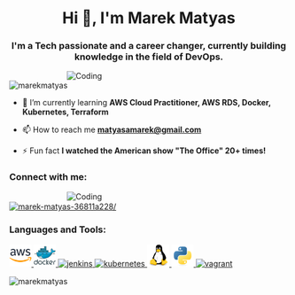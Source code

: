 <h1 align="center">Hi 👋, I'm Marek Matyas</h1>
<h3 align="center">I'm a Tech passionate and a career changer, currently building knowledge in the field of DevOps.</h3>

<img align="right" alt="Coding" width="400" src="https://miro.medium.com/v2/resize:fit:720/1*mqv03KrlG5LK2XU1uV4LJg.gif">

<p align="left"> <img src="https://komarev.com/ghpvc/?username=marekmatyas&label=Profile%20views&color=0e75b6&style=flat" alt="marekmatyas" /> </p>

- 🌱 I’m currently learning **AWS Cloud Practitioner, AWS RDS, Docker, Kubernetes, Terraform**

- 📫 How to reach me **matyasamarek@gmail.com**

- ⚡ Fun fact **I watched the American show "The Office" 20+ times!**

<h3 align="left">Connect with me:</h3>

<img align="right" alt="Coding" width="400" src="https://media1.giphy.com/media/qgQUggAC3Pfv687qPC/giphy.gif?cid=ecf05e47choi3z4due1frch7m0xpbjxegkuz4i419zv3qtwn&rid=giphy.gif&ct=g">


<p align="left">
<a href="https://linkedin.com/in/marek-matyas-36811a228/" target="blank"><img align="center" src="https://raw.githubusercontent.com/rahuldkjain/github-profile-readme-generator/master/src/images/icons/Social/linked-in-alt.svg" alt="marek-matyas-36811a228/" height="30" width="40" /></a>
</p>

<h3 align="left">Languages and Tools:</h3>
<p align="left"> <a href="https://aws.amazon.com" target="_blank" rel="noreferrer"> <img src="https://raw.githubusercontent.com/devicons/devicon/master/icons/amazonwebservices/amazonwebservices-original-wordmark.svg" alt="aws" width="40" height="40"/> </a> <a href="https://www.docker.com/" target="_blank" rel="noreferrer"> <img src="https://raw.githubusercontent.com/devicons/devicon/master/icons/docker/docker-original-wordmark.svg" alt="docker" width="40" height="40"/> </a> <a href="https://www.jenkins.io" target="_blank" rel="noreferrer"> <img src="https://www.vectorlogo.zone/logos/jenkins/jenkins-icon.svg" alt="jenkins" width="40" height="40"/> </a> <a href="https://kubernetes.io" target="_blank" rel="noreferrer"> <img src="https://www.vectorlogo.zone/logos/kubernetes/kubernetes-icon.svg" alt="kubernetes" width="40" height="40"/> </a> <a href="https://www.linux.org/" target="_blank" rel="noreferrer"> <img src="https://raw.githubusercontent.com/devicons/devicon/master/icons/linux/linux-original.svg" alt="linux" width="40" height="40"/> </a> <a href="https://www.python.org" target="_blank" rel="noreferrer"> <img src="https://raw.githubusercontent.com/devicons/devicon/master/icons/python/python-original.svg" alt="python" width="40" height="40"/> </a> <a href="https://www.vagrantup.com/" target="_blank" rel="noreferrer"> <img src="https://www.vectorlogo.zone/logos/vagrantup/vagrantup-icon.svg" alt="vagrant" width="40" height="40"/> </a> </p>

<p><img align="center" src="https://github-readme-stats.vercel.app/api/top-langs?username=marekmatyas&show_icons=true&locale=en&layout=compact" alt="marekmatyas" /></p>
